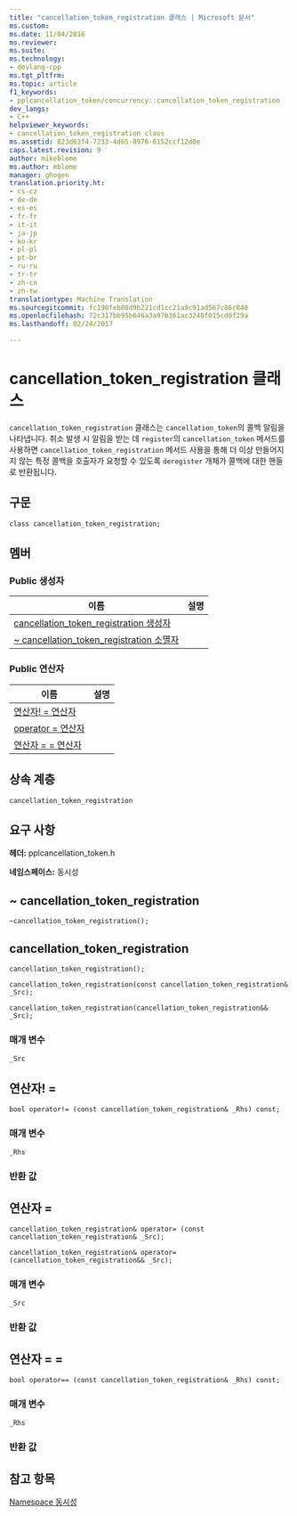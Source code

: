 ```yaml
---
title: "cancellation_token_registration 클래스 | Microsoft 문서"
ms.custom: 
ms.date: 11/04/2016
ms.reviewer: 
ms.suite: 
ms.technology:
- devlang-cpp
ms.tgt_pltfrm: 
ms.topic: article
f1_keywords:
- pplcancellation_token/concurrency::cancellation_token_registration
dev_langs:
- C++
helpviewer_keywords:
- cancellation_token_registration class
ms.assetid: 823d63f4-7233-4d65-8976-6152ccf12d0e
caps.latest.revision: 9
author: mikeblome
ms.author: mblome
manager: ghogen
translation.priority.ht:
- cs-cz
- de-de
- es-es
- fr-fr
- it-it
- ja-jp
- ko-kr
- pl-pl
- pt-br
- ru-ru
- tr-tr
- zh-cn
- zh-tw
translationtype: Machine Translation
ms.sourcegitcommit: fc190feb08d9b221cd1cc21a9c91ad567c86c848
ms.openlocfilehash: 72c317bb95b646a3a97b361ac3248f015cd0f29a
ms.lasthandoff: 02/24/2017

---
```

# <a name="cancellationtokenregistration-class"></a>cancellation_token_registration 클래스
`cancellation_token_registration` 클래스는 `cancellation_token`의 콜백 알림을 나타냅니다. 취소 발생 시 알림을 받는 데 `register`의 `cancellation_token` 메서드를 사용하면 `cancellation_token_registration` 메서드 사용을 통해 더 이상 만들어지지 않는 특정 콜백을 호출자가 요청할 수 있도록 `deregister` 개체가 콜백에 대한 핸들로 반환됩니다.  
  
## <a name="syntax"></a>구문  
  
```
class cancellation_token_registration;
```  
  
## <a name="members"></a>멤버  
  
### <a name="public-constructors"></a>Public 생성자  
  
|이름|설명|  
|----------|-----------------|  
|[cancellation_token_registration 생성자](#ctor)||  
|[~ cancellation_token_registration 소멸자](#dtor)||  
  
### <a name="public-operators"></a>Public 연산자  
  
|이름|설명|  
|----------|-----------------|  
|[연산자! = 연산자](#operator_neq)||  
|[operator = 연산자](#operator_eq)||  
|[연산자 = = 연산자](#operator_eq_eq)||  
  
## <a name="inheritance-hierarchy"></a>상속 계층  
 `cancellation_token_registration`  
  
## <a name="requirements"></a>요구 사항  
 **헤더:** pplcancellation_token.h  
  
 **네임스페이스:** 동시성  
  
##  <a name="a-namedtora-cancellationtokenregistration"></a><a name="dtor"></a>~ cancellation_token_registration 

```
~cancellation_token_registration();
```  
  
##  <a name="a-namectora-cancellationtokenregistration"></a><a name="ctor"></a>cancellation_token_registration 

```
cancellation_token_registration();

cancellation_token_registration(const cancellation_token_registration& _Src);

cancellation_token_registration(cancellation_token_registration&& _Src);
```  
  
### <a name="parameters"></a>매개 변수  
 `_Src`  
  
##  <a name="a-nameoperatorneqa-operator"></a><a name="operator_neq"></a>연산자! = 

```
bool operator!= (const cancellation_token_registration& _Rhs) const;
```  
  
### <a name="parameters"></a>매개 변수  
 `_Rhs`  
  
### <a name="return-value"></a>반환 값  
  
##  <a name="a-nameoperatoreqa-operator"></a><a name="operator_eq"></a>연산자 = 

```
cancellation_token_registration& operator= (const cancellation_token_registration& _Src);

cancellation_token_registration& operator= (cancellation_token_registration&& _Src);
```  
  
### <a name="parameters"></a>매개 변수  
 `_Src`  
  
### <a name="return-value"></a>반환 값  
  
##  <a name="a-nameoperatoreqeqa-operator"></a><a name="operator_eq_eq"></a>연산자 = = 

```
bool operator== (const cancellation_token_registration& _Rhs) const;
```  
  
### <a name="parameters"></a>매개 변수  
 `_Rhs`  
  
### <a name="return-value"></a>반환 값  
  
## <a name="see-also"></a>참고 항목  
 [Namespace 동시성](concurrency-namespace.md)

